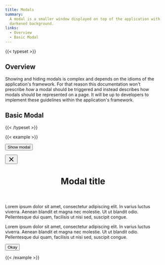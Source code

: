 ```yaml
---
title: Modals
summary:
  A modal is a smaller window displayed on top of the application with a
  darkened background.
links:
  - Overview
  - Basic Modal
---
```


{{< typeset >}}

## Overview

Showing and hiding modals is complex and depends on the idioms of the
application's framework. For that reason this documentation won't prescribe
_how_ a modal should be triggered and instead describes how modals should be
represented on a page. It will be up to developers to implement these guidelines
within the application's framework.

## Basic Modal

{{< /typeset >}}

{{< example >}}

<button data-modal-trigger="example-modal" class="uw-button-filled">Show
modal</button>

<div
  id="example-modal"
  class="uw-modal"
  role="dialog"
  aria-hidden="true"
  aria-labelledby="example-modal__title"
  tabindex=-1>
  <div class="uw-modal__window">
    <button data-modal-close="example-modal" class="uw-modal__close">
      <svg xmlns="http://www.w3.org/2000/svg" width="24" height="24" viewBox="0 0 24 24">
        <path d="M19 6.41L17.59 5 12 10.59 6.41 5 5 6.41 10.59 12 5 17.59 6.41 19 12 13.41 17.59 19 19 17.59 13.41 12z" />
        <path d="M0 0h24v24H0z" fill="none" />
      </svg>
    </button>
    <header class="uw-modal__header">
      <h1 id="example-modal__title">Modal title</h1>
    </header>
    <div class="uw-modal__body uw-prose">
      <p>
        Lorem ipsum dolor sit amet, consectetur adipiscing elit. In varius
        luctus viverra. Aenean blandit et magna nec molestie. Ut ut blandit
        odio. Pellentesque dui quam, facilisis ut nisi sed, suscipit congue.
      </p>
      <p>
        Lorem ipsum dolor sit amet, consectetur adipiscing elit. In varius
        luctus viverra. Aenean blandit et magna nec molestie. Ut ut blandit
        odio. Pellentesque dui quam, facilisis ut nisi sed, suscipit congue.
      </p>
    </div>
    <footer class="uw-modal__footer">
      <button class="uw-button-filled">Okay</button>
    </footer>
  </div>
</div>

{{< /example >}}
